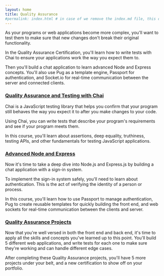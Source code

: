 ```yaml
---
layout: home
title: Quality Assurance
#permalink: index.html # in case of we remove the index.md file, this doc will be the index page
---
```


As your programs or web applications become more complex, you'll want to test them to make sure that new changes don't break their original functionality.

In the Quality Assurance Certification, you'll learn how to write tests with Chai to ensure your applications work the way you expect them to.

Then you'll build a chat application to learn advanced Node and Express concepts. You'll also use Pug as a template engine, Passport for authentication, and Socket.io for real-time communication between the server and connected clients.

### [Quality Assurance and Testing with Chai](./quality-assurance-and-testing-with-chai/README.md)

Chai is a JavaScript testing library that helps you confirm that your program still behaves the way you expect it to after you make changes to your code.

Using Chai, you can write tests that describe your program's requirements and see if your program meets them.

In this course, you'll learn about assertions, deep equality, truthiness, testing APIs, and other fundamentals for testing JavaScript applications.

### [Advanced Node and Express](./advanced-node-and-express/README.md)

Now it's time to take a deep dive into Node.js and Express.js by building a chat application with a sign-in system.

To implement the sign-in system safely, you'll need to learn about authentication. This is the act of verifying the identity of a person or process.

In this course, you'll learn how to use Passport to manage authentication, Pug to create reusable templates for quickly building the front end, and web sockets for real-time communication between the clients and server.
### [Quality Assurance Projects](./quality-assurance-projects/README.md)

Now that you're well versed in both the front end and back end, it's time to apply all the skills and concepts you've learned up to this point. You'll build 5 different web applications, and write tests for each one to make sure they're working and can handle different edge cases.

After completing these Quality Assurance projects, you'll have 5 more projects under your belt, and a new certification to show off on your portfolio.
